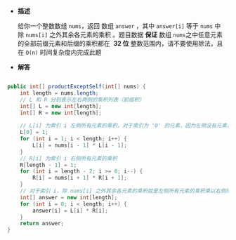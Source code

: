 
-  **描述**

	给你一个整数数组 `nums`，返回 数组 `answer` ，其中 `answer[i]` 等于 `nums` 中除 `nums[i]` 之外其余各元素的乘积 。题目数据 **保证** 数组 `nums`之中任意元素的全部前缀元素和后缀的乘积都在  **32 位** 整数范围内，请不要使用除法，且在 `O(n)` 时间复杂度内完成此题


-  **解答**

```java

public int[] productExceptSelf(int[] nums) {  
    int length = nums.length;  
    // L 和 R 分别表示左右两侧的乘积列表（前缀积）  
    int[] L = new int[length];  
    int[] R = new int[length];  
  
    // L[i] 为索引 i 左侧所有元素的乘积，对于索引为 '0' 的元素，因为左侧没有元素，所以 L[0] = 1  
    L[0] = 1;  
    for (int i = 1; i < length; i++) {  
        L[i] = nums[i - 1] * L[i - 1];  
    }  
    // R[i] 为索引 i 右侧所有元素的乘积  
    R[length - 1] = 1;  
    for (int i = length - 2; i >= 0; i--) {  
        R[i] = nums[i + 1] * R[i + 1];  
    }  
    // 对于索引 i，除 nums[i] 之外其余各元素的乘积就是左侧所有元素的乘积乘以右侧所有元素的乘积  
    int[] answer = new int[length];  
    for (int i = 0; i < length; i++) {  
        answer[i] = L[i] * R[i];  
    }  
    return answer;  
}

```